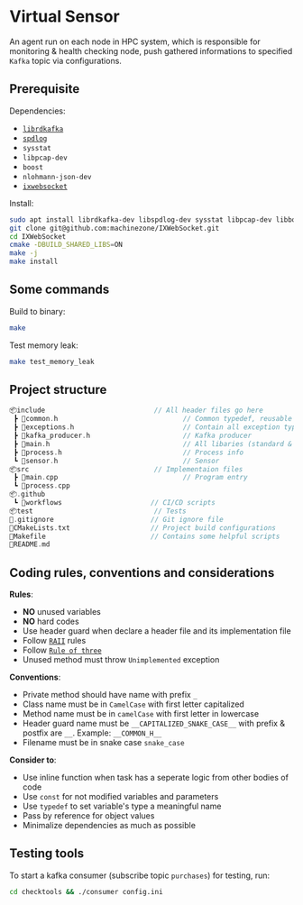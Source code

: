 # Virtual Sensor

An agent run on each node in HPC system, which is responsible for monitoring & health checking node, push gathered informations to specified `Kafka` topic via configurations.

## Prerequisite

Dependencies:

- [`librdkafka`](https://github.com/confluentinc/librdkafka)
- [`spdlog`](https://github.com/gabime/spdlog)
- `sysstat`
- `libpcap-dev`
- `boost`
- `nlohmann-json-dev`
- [`ixwebsocket`](https://machinezone.github.io/IXWebSocket/build/)

Install:

```bash
sudo apt install librdkafka-dev libspdlog-dev sysstat libpcap-dev libboost-all-dev nlohmann-json3-dev
git clone git@github.com:machinezone/IXWebSocket.git
cd IXWebSocket
cmake -DBUILD_SHARED_LIBS=ON
make -j
make install
```

## Some commands

Build to binary:

```bash
make
```

Test memory leak:

```bash
make test_memory_leak
```

## Project structure

```cpp
📦include                           // All header files go here
 ┣ 📜common.h                               // Common typedef, reusable functions and classes
 ┣ 📜exceptions.h                           // Contain all exception types
 ┣ 📜kafka_producer.h                       // Kafka producer
 ┣ 📜main.h                                 // All libaries (standard & 3rd-party) was included here
 ┣ 📜process.h                              // Process info
 ┗ 📜sensor.h                               // Sensor
📦src                               // Implementaion files
 ┣ 📜main.cpp                               // Program entry
 ┗ 📜process.cpp                            
📦.github
 ┗ 📂workflows                      // CI/CD scripts
📦test                              // Tests
📜.gitignore                        // Git ignore file
📜CMakeLists.txt                    // Project build configurations
📜Makefile                          // Contains some helpful scripts
📜README.md
```

## Coding rules, conventions and considerations

**Rules**:

- **NO** unused variables
- **NO** hard codes
- Use header guard when declare a header file and its implementation file
- Follow [`RAII`](https://en.wikipedia.org/wiki/Resource_acquisition_is_initialization) rules
- Follow [`Rule of three`](https://en.wikipedia.org/wiki/Rule_of_three_%28C++_programming%29)
- Unused method must throw `Unimplemented` exception

**Conventions**:

- Private method should have name with prefix `_`
- Class name must be in `CamelCase` with first letter capitalized
- Method name must be in `camelCase` with first letter in lowercase
- Header guard name must be `__CAPITALIZED_SNAKE_CASE__` with prefix & postfix are `__`. Example: `__COMMON_H__`
- Filename must be in snake case `snake_case`

**Consider to**:

- Use inline function when task has a seperate logic from other bodies of code
- Use `const` for not modified variables and parameters
- Use `typedef` to set variable's type a meaningful name
- Pass by reference for object values
- Minimalize dependencies as much as possible

## Testing tools

To start a kafka consumer (subscribe topic `purchases`) for testing, run:

```bash
cd checktools && ./consumer config.ini
```
